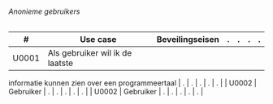 
###### Anonieme gebruikers

| # | Use case | Beveilingseisen | . | . | . | . |
| ------ | ------ | ------ | ------ | ------ | ------ | ------ |
| U0001 | Als gebruiker wil ik de laatste
informatie kunnen zien over een
programmeertaal | . | . | . | . | . |
| U0002 | Gebruiker | . | . | . | . | . |
| U0002 | Gebruiker | . | . | . | . | . |
